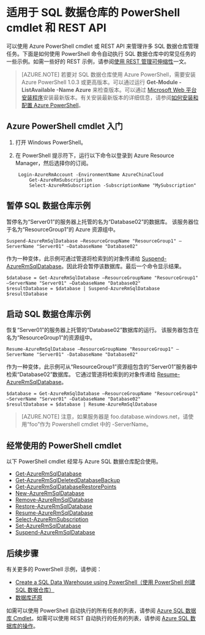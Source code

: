 <properties
   pageTitle="适用于 Azure SQL 数据仓库的 PowerShell cmdlet"
   description="了解 Azure SQL 数据仓库的最常用 PowerShell cmdlet，包括如何暂停和恢复数据库。"
   services="sql-data-warehouse"
   documentationCenter="NA"
   authors="sonyam"
   manager="barbkess"
   editor=""/>

<tags
   ms.service="sql-data-warehouse"
   ms.date="08/08/2016"
   wacn.date="09/05/2016"/>  


# 适用于 SQL 数据仓库的 PowerShell cmdlet 和 REST API

可以使用 Azure PowerShell cmdlet 或 REST API 来管理许多 SQL 数据仓库管理任务。下面是如何使用 PowerShell 命令自动执行 SQL 数据仓库中的常见任务的一些示例。如需一些好的 REST 示例，请参阅[使用 REST 管理可伸缩性][]一文。

> [AZURE.NOTE]  若要对 SQL 数据仓库使用 Azure PowerShell，需要安装 Azure PowerShell 1.0.3 或更高版本。可以通过运行 **Get-Module -ListAvailable -Name Azure** 来检查版本。可以通过 [Microsoft Web 平台安装程序][]安装最新版本。有关安装最新版本的详细信息，请参阅[如何安装和配置 Azure PowerShell][]。

## Azure PowerShell cmdlet 入门

1. 打开 Windows PowerShell。
2. 在 PowerShell 提示符下，运行以下命令以登录到 Azure Resource Manager，然后选择你的订阅。

		Login-AzureRmAccount -EnvironmentName AzureChinaCloud
	    	Get-AzureRmSubscription
	    	Select-AzureRmSubscription -SubscriptionName "MySubscription"

## 暂停 SQL 数据仓库示例

暂停名为“Server01”的服务器上托管的名为“Database02”的数据库。 该服务器位于名为“ResourceGroup1”的 Azure 资源组中。


    Suspend-AzureRmSqlDatabase –ResourceGroupName "ResourceGroup1" –ServerName "Server01" –DatabaseName "Database02"

作为一种变体，此示例可通过管道将检索到的对象传递给 [Suspend-AzureRmSqlDatabase][]。因此将会暂停该数据库。最后一个命令显示结果。

    $database = Get-AzureRmSqlDatabase –ResourceGroupName "ResourceGroup1" –ServerName "Server01" –DatabaseName "Database02"
    $resultDatabase = $database | Suspend-AzureRmSqlDatabase
    $resultDatabase

## 启动 SQL 数据仓库示例

恢复“Server01”的服务器上托管的“Database02”数据库的运行。 该服务器包含在名为“ResourceGroup1”的资源组中。

	Resume-AzureRmSqlDatabase –ResourceGroupName "ResourceGroup1" –ServerName "Server01" -DatabaseName "Database02"

作为一种变体，此示例可从“ResourceGroup1”资源组包含的“Server01”服务器中检索“Database02”数据库。 它通过管道将检索到的对象传递给 [Resume-AzureRmSqlDatabase][]。

	$database = Get-AzureRmSqlDatabase –ResourceGroupName "ResourceGroup1" –ServerName "Server01" –DatabaseName "Database02"
	$resultDatabase = $database | Resume-AzureRmSqlDatabase


> [AZURE.NOTE] 注意，如果服务器是 foo.database.windows.net，请使用“foo”作为 Powershell cmdlet 中的 -ServerName。

## 经常使用的 PowerShell cmdlet

以下 PowerShell cmdlet 经常与 Azure SQL 数据仓库配合使用。

- [Get-AzureRmSqlDatabase][]
- [Get-AzureRmSqlDeletedDatabaseBackup][]
- [Get-AzureRmSqlDatabaseRestorePoints][]
- [New-AzureRmSqlDatabase][]
- [Remove-AzureRmSqlDatabase][]
- [Restore-AzureRmSqlDatabase][]
- [Resume-AzureRmSqlDatabase][]
- [Select-AzureRmSubscription][]
- [Set-AzureRmSqlDatabase][]
- [Suspend-AzureRmSqlDatabase][]

## 后续步骤
有关更多的 PowerShell 示例，请参阅：

- [Create a SQL Data Warehouse using PowerShell（使用 PowerShell 创建 SQL 数据仓库）][]
- [数据库还原][]

如需可以使用 PowerShell 自动执行的所有任务的列表，请参阅 [Azure SQL 数据库 Cmdlet][]。如需可以使用 REST 自动执行的任务的列表，请参阅 [Azure SQL 数据库的操作][]。

<!--Image references-->


<!--Article references-->
[如何安装和配置 Azure PowerShell]: /documentation/articles/powershell-install-configure/
[Create a SQL Data Warehouse using PowerShell（使用 PowerShell 创建 SQL 数据仓库）]: /documentation/articles/sql-data-warehouse-get-started-provision-powershell/
[数据库还原]: /documentation/articles/sql-data-warehouse-restore-database-powershell/
[使用 REST 管理可伸缩性]: /documentation/articles/sql-data-warehouse-manage-compute-rest-api/

<!--MSDN references-->
[Azure SQL 数据库 Cmdlet]: https://msdn.microsoft.com/zh-cn/library/mt574084.aspx
[Azure SQL 数据库的操作]: https://msdn.microsoft.com/zh-cn/library/azure/dn505719.aspx
[Get-AzureRmSqlDatabase]: https://msdn.microsoft.com/zh-cn/library/mt603648.aspx
[Get-AzureRmSqlDeletedDatabaseBackup]: https://msdn.microsoft.com/zh-cn/library/mt693387.aspx
[Get-AzureRmSqlDatabaseRestorePoints]: https://msdn.microsoft.com/zh-cn/library/mt603642.aspx
[New-AzureRmSqlDatabase]: https://msdn.microsoft.com/zh-cn/library/mt619339.aspx
[Remove-AzureRmSqlDatabase]: https://msdn.microsoft.com/zh-cn/library/mt619368.aspx
[Restore-AzureRmSqlDatabase]: https://msdn.microsoft.com/zh-cn/library/mt693390.aspx
[Resume-AzureRmSqlDatabase]: http://msdn.microsoft.com/zh-cn/library/mt619347.aspx
<!-- It appears that Select-AzureRmSubscription isn't documented, so this points to Select-AzureRmSubscription -->
[Select-AzureRmSubscription]: https://msdn.microsoft.com/zh-cn/library/dn722499.aspx
[Set-AzureRmSqlDatabase]: https://msdn.microsoft.com/zh-cn/library/mt619433.aspx
[Suspend-AzureRmSqlDatabase]: http://msdn.microsoft.com/zh-cn/library/mt619337.aspx

<!--Other Web references-->

[Microsoft Web 平台安装程序]: https://aka.ms/webpi-azps

<!---HONumber=Mooncake_0829_2016-->
